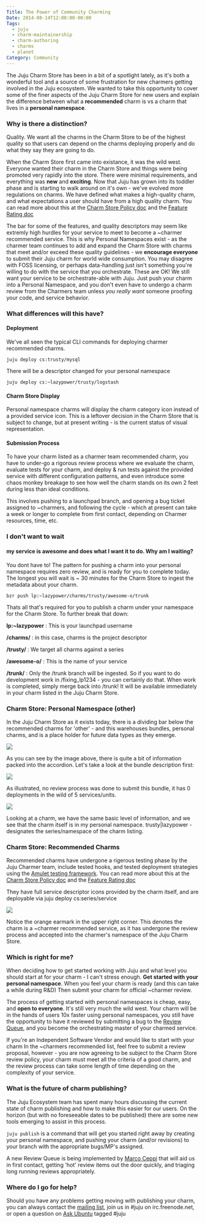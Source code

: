 ```yaml
---
Title: The Power of Community Charming
Date: 2014-08-14T12:08:00-00:00
Tags:
  - juju
  - charm-maintainership
  - charm-authoring
  - charms
  - planet
Category: Community
---
```


The Juju Charm Store has been in a bit of a spotlight lately, as it's both a wonderful tool and a source of some frustration for new charmers getting involved in the Juju ecosystem. We wanted to take this opportunity to cover some of the finer aspects of the Juju Charm Store for new users and explain the difference between what a **recommended** charm is vs a charm that lives in a **personal namespace**.


### Why is there a distinction?

Quality.  We want all the charms in the Charm Store to be of the highest quality so that users can depend on the charms deploying properly and do what they say they are going to do.

When the Charm Store first came into existance, it was the wild west. Everyone wanted their charm in the Charm Store and things were being promoted very rapidly into the store. There were minimal requirements, and everything was **new** and **exciting**. Now that Juju has grown into its toddler phase and is starting to walk around on it's own - we've evolved more regulations on charms. We have defined what makes a high-quality charm, and what expectations a user should have from a high quality charm. You can read more about this at the [Charm Store Policy doc](https://juju.ubuntu.com/docs/authors-charm-policy.html) and the [Feature Rating doc](https://juju.ubuntu.com/docs/authors-charm-quality.html)

The bar for some of the features, and quality descriptors may seem like extremly high hurdles for your service to meet to become a ~charmer recommended service. This is why Personal Namespaces exist - as the charmer team continues to add and expand the Charm Store with charms that meet and/or exceed these quality guidelines - we **encourage everyone** to submit their Juju charm for world wide consumption. You may disagree with FOSS licensing, or perhaps data-handling just isn't something you're willing to do with the service that you orchestrate. These are OK! We still want your service to be orchestrate-able with Juju. Just push your charm into a Personal Namespace, and you don't even have to undergo a charm review from the Charmers team unless *you really want* someone proofing your code, and service behavior.


### What differences will this have?

#### Deployment
We've all seen the typical CLI commands for deploying charmer recommended charms.

`juju deploy cs:trusty/mysql`

There will be a descriptor changed for your personal namespace

`juju deploy cs:~lazypower/trusty/logstash`

#### Charm Store Display
Personal namespace charms will display the charm category icon instead of a provided service icon. This is a leftover decision in the Charm Store that is subject to change, but at present writing - is the current status of visual representation.

#### Submission Process

To have your charm listed as a charmer team recommended charm, you have to under-go a rigorous review process where we evaluate the charm, evaluate tests for your charm, and deploy & run tests against the provided service with different configuration patterns, and even introduce some chaos monkey breakage to see how well the charm stands on its own 2 feet during less than ideal conditions.

This involves pushing to a launchpad branch, and opening a bug ticket assigned to ~charmers, and following the cycle - which at present can take a week or longer to complete from first contact, depending on Charmer resources, time, etc.

### I don't want to wait
#### my service is awesome and does what I want it to do. Why am I waiting?

You dont have to! The pattern for pushing a charm into your personal namespace requires zero review, and is ready for you to complete today. The longest you will wait is ~ 30 minutes for the Charm Store to ingest the metadata about your charm.

`bzr push lp:~lazypower/charms/trusty/awesome-o/trunk`

Thats all that's required for you to publish a charm under your namespace for the Charm Store. To further break that down:

**lp:~lazypower** : This is your launchpad username

**/charms/** : in this case, charms is the project descriptor

**/trusty/** : We target all charms against a series

**/awesome-o/** : This is the name of your service

**/trunk/** : Only the /trunk branch will be ingested. So if you want to do development work in /fixing_lp1234  - you can certainly do that. When work is completed, simply merge back into /trunk! It will be available immediately in your charm listed in the Juju Charm Store.


### Charm Store: Personal Namespace (other)

In the Juju Charm Store as it exists today, there is a dividing bar below the recommended charms for 'other' - and this warehouses bundles, personal charms, and is a place holder for future data types as they emerge.

![](/images/2014/Aug/Selection_069.png)

As you can see by the image above, there is quite a bit of information packed into the accordion. Let's take a look at the bundle description first:

![](/images/2014/Aug/bundle-diagram.png)

As illustrated, no review process was done to submit this bundle, it has 0 deployments in the wild of 5 services/units.

![](/images/2014/Aug/namespace_charm.png)

Looking at a charm, we have the same basic level of information, and we see that the  charm itself is in my personal namespace.  trusty|lazypower - designates the series/namespace of the charm listing.


### Charm Store: Recommended Charms

Recommended charms have undergone a rigerous testing phase by the Juju Charmer team, include tested hooks, and tested deployment strategies using the [Amulet testing framework](https://juju.ubuntu.com/docs/tools-amulet.html). You can read more about this at the [Charm Store Policy doc](https://juju.ubuntu.com/docs/authors-charm-policy.html) and the [Feature Rating doc](https://juju.ubuntu.com/docs/authors-charm-quality.html)

They have full service descriptor icons provided by the charm itself, and are deployable via juju deploy cs:series/service

![](/images/2014/Aug/Selection_070.png)

Notice the orange earmark in the upper right corner. This denotes the charm is a ~charmer recommended service, as it has undergone the review process and accepted into the charmer's namespace of the Juju Charm Store.

### Which is right for me?

When deciding how to get started working with Juju and what level you should start at for your charm - I can't stress enough. **Get started with your personal namespace**. When you feel your charm is ready (and this can take a while during R&D) Then submit your charm for official ~charmer review.

The process of getting started with personal namespaces is cheap, easy, and **open to everyone**. It's still very much the wild west. Your charm will be in the hands of users 10x faster using personal namespaces, you still have the opportunity to have it reviewed by submitting a bug to the [Review Queue](http://manage.jujucharms.com/tools/review-queue), and you become the orchestrating master of your charmed service.

If you're an Independent Software Vendor and would like to start with your charm In the ~charmers recommended list, feel free to submit a review proposal, however - you are now agreeing to be subject to the Charm Store review policy, your charm must meet all the criteria of a good charm, and the review process can take some length of time depending on the complexity of your service.


### What is the future of charm publishing?

The Juju Ecosystem team has spent many hours discussing the current state of charm publishing and how to make this easier for our users. On the horizon (but with no foreseeable dates to be published) there are some new tools emerging to assist in this process.

`juju publish` is a command that will get you started right away by creating your personal namespace, and pushing your charm (and/or revisions) to your branch with the appropriate bugs/MP's assigned.

A new Review Queue is being implemented by [Marco Ceppi](http://marcoceppi.com) that will aid us in first contact, getting 'hot' review items out the door quickly, and triaging long running reviews appropriately.


### Where do I go for help?

Should you have any problems getting moving with publishing your charm, you can always contact the [mailing list](mailto:juju@lists.ubuntu.com), join us in #juju on irc.freenode.net, or open a question on [Ask Ubuntu](http://askubuntu.com) tagged #juju
